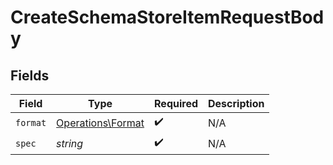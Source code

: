 # CreateSchemaStoreItemRequestBody


## Fields

| Field                                                  | Type                                                   | Required                                               | Description                                            |
| ------------------------------------------------------ | ------------------------------------------------------ | ------------------------------------------------------ | ------------------------------------------------------ |
| `format`                                               | [Operations\Format](../../Models/Operations/Format.md) | :heavy_check_mark:                                     | N/A                                                    |
| `spec`                                                 | *string*                                               | :heavy_check_mark:                                     | N/A                                                    |